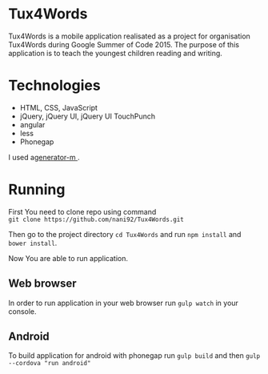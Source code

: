 <h1>Tux4Words</h1>
Tux4Words is a mobile application realisated as a project for organisation Tux4Words during Google Summer of Code 2015.
The purpose of this application is to teach the youngest children reading and writing.
<h1>Technologies</h1>
<ul>
  <li>HTML, CSS, JavaScript</li>
  <li>jQuery, jQuery UI, jQuery UI TouchPunch</li>
  <li>angular</li>
  <li>less</li>
  <li>Phonegap</li>
</ul>
<p>I used a<a href="https://github.com/mwaylabs/generator-m">generator-m </a>.</p>
<h1>Running</h1>
<p>First You need to clone repo using command<br/> <code>git clone https://github.com/nani92/Tux4Words.git</code></p>
<p>Then go to the project directory <code>cd Tux4Words</code> and run <code>npm install</code> and <code>bower install</code>.</p>
<p>Now You are able to run application.</p>
<h2>Web browser</h2>
<p>In order to run application in your web browser run <code>gulp watch</code> in your console.</p>
<h2>Android</h2>
<p>To build application for android with phonegap run <code>gulp build</code> and then <code>gulp --cordova "run android"</code></p>
